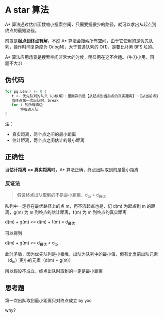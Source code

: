 # A star 算法

A* 算法通过估价函数缩小搜索空间，只需要搜很少的路径，就可以求出从起点到终点的最短路径。

前提是**起点到终点有解**，不然 A* 算法会搜索所有空间，由于它使用的是优先队列，操作时间复杂度为 O(logN)，大于普通队列的 O(1)，是要比朴素 BFS 垃的。

A* 算法应用场景是搜索空间非常大的时候，明显用在这不合适。（牛刀小用，问题不大:)）

## 伪代码

```go
for pq.Len() != 0 {
   t <- 优先队列的队头（小根堆）：里面存的是【从起点到当前点的真实距离】+【从当前点到终点的估计距离】
   当终点第一次出队时，break
   for t 的所有临边
       将临边入队
}
```

注：
- 真实距离，两个点之间的最小距离
- 估计距离，两个点之间估计的最小距离

## 正确性

当**估计距离 <= 真实距离**时，A* 算法正确，终点出队取到的是最小距离

### 反证法

> 假设终点出队取到的不是最小距离，d<sub>to</sub> > d<sub>最优</sub>

队列中一定存在最优路径上的点 m，再不济起点也是，记 d(m) 为起点到 m 的距离，g(m) 为 m 到终点的估计距离，f(m) 为 m 到终点的真实距离

d(m) + g(m) <= d(m) + f(m) = d<sub>最优</sub>

可以得到

d(m) + g(m) <= d<sub>最优</sub> < d<sub>to</sub>

此时矛盾，因为优先队列是小根堆，出队为队列中的最小值，但有比当前出队元素（d<sub>to</sub>）更小的元素（d(m) + g(m)）

所以假设不成立，终点出队时取到的一定是最小距离

## 思考题

第一次出队取到最小距离只对终点成立 by yxc

why?